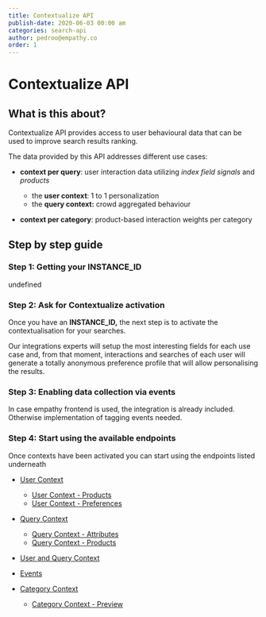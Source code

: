 ```yaml
---
title: Contextualize API
publish-date: 2020-06-03 00:00 am
categories: search-api
author: pedroo@empathy.co
order: 1
---
```


# Contextualize API

## What is this about?
Contextualize API provides access to user behavioural data that can be used to improve search results ranking.

The data provided by this API addresses different use cases: 

* **context per query**: user interaction data utilizing *index field signals* and *products* 

  * the **user context**: 1 to 1 personalization
  * the **query context:** crowd aggregated behaviour
* **context per category**: product-based interaction weights per category

## Step by step guide
### Step 1: Getting your INSTANCE_ID
undefined

### Step 2: Ask for Contextualize activation
Once you have an **INSTANCE_ID,** the next step is to activate the contextualisation for your searches.

Our integrations experts will setup the most interesting fields for each use case and, from that moment, interactions and searches of each user will generate a totally anonymous preference profile that will allow personalising the results.

### Step 3: Enabling data collection via events
In case empathy frontend is used, the integration is already included. Otherwise implementation of tagging events needed.

### Step 4: Start using the available endpoints
Once contexts have been activated you can start using the endpoints listed underneath

* [User Context](/api-reference/search-api/contextualize-api/user-context/)

  * [User Context - Products](/api-reference/search-api/contextualize-api/user-context/user-context-products/)
  * [User Context - Preferences](/api-reference/search-api/contextualize-api/user-context/user-context-preferences/)
* [Query Context](/api-reference/search-api/contextualize-api/query-context/)

  * [Query Context - Attributes](/api-reference/search-api/contextualize-api/query-context/query-context-attributes/)
  * [Query Context - Products](/api-reference/search-api/contextualize-api/query-context/query-context-products/)
* [User and Query Context ](/api-reference/search-api/contextualize-api/user-query-context/)
* [Events](/api-reference/search-api/contextualize-api/contextualize-events/)
* [Category Context](/api-reference/search-api/contextualize-api/category-context/)

  * [Category Context - Preview](/api-reference/search-api/contextualize-api/category-context/category-context-preview/)


